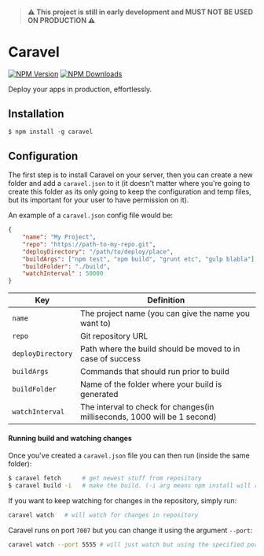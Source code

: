 > #### ⚠️ This project is still in **early development** and MUST NOT BE USED ON PRODUCTION ⚠️️

# Caravel
[![NPM Version](http://img.shields.io/npm/v/caravel.svg?style=flat)](https://www.npmjs.org/package/caravel)
[![NPM Downloads](https://img.shields.io/npm/dm/caravel.svg?style=flat)](https://www.npmjs.org/package/caravel)

Deploy your apps in production, effortlessly.

## Installation

    $ npm install -g caravel

## Configuration

The first step is to install Caravel on your server, then you can create a new folder and add a `caravel.json` to it (it doesn't matter where you're going to create this folder as its only going to keep the configuration and temp files, but its important for your user to have permission on it).

An example of a `caravel.json` config file would be:
```json
{
    "name": "My Project",
    "repo": "https://path-to-my-repo.git",
    "deployDirectory": "/path/to/deploy/place",
    "buildArgs": ["npm test", "npm build", "grunt etc", "gulp blabla"],
    "buildFolder": "./build",
    "watchInterval" : 50000
}

```

| Key                  | Definition        |
| -------------------- |-------------|
| `name`               | The project name (you can give the name you want to) |
| `repo`               | Git repository URL      |
| `deployDirectory`    | Path where the build should be moved to in case of success      |
| `buildArgs`          | Commands that should run prior to build |
| `buildFolder`        | Name of the folder where your build is generated |
| `watchInterval`      | The interval to check for changes(in milliseconds, 1000 will be 1 second) |

#### Running build and watching changes

Once you've created a `caravel.json` file you can then run (inside the same folder):

```bash
$ caravel fetch      # get newest stuff from repository
$ caravel build -i   # make the build. (-i arg means npm install will run first)
```

If you want to keep watching for changes in the repository, simply run:

```bash
caravel watch   # will watch for changes in repository
```
Caravel runs on port `7007` but you can change it using the argument `--port`:
```bash
caravel watch --port 5555 # will just watch but using the specified port
```
